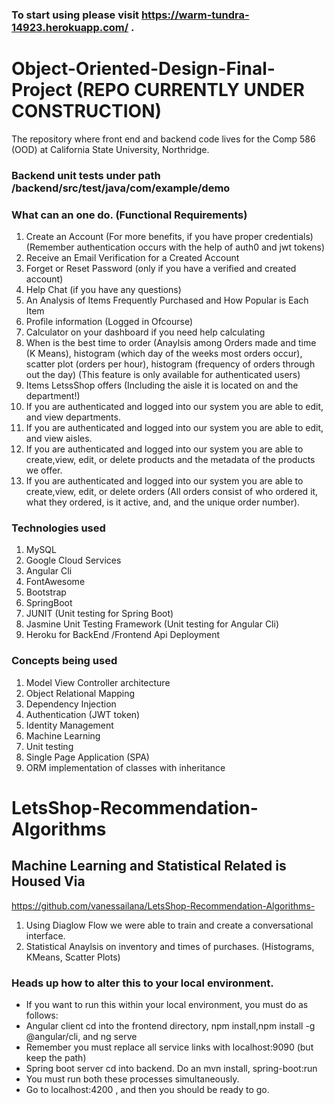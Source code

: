 ### To start using please visit https://warm-tundra-14923.herokuapp.com/ . 

# Object-Oriented-Design-Final-Project (REPO CURRENTLY UNDER CONSTRUCTION)
The repository where front end and backend code lives for the Comp 586 (OOD)  at California State University, Northridge. 

### Backend unit tests under path /backend/src/test/java/com/example/demo

### What can an one do. (Functional Requirements)
1. Create an Account (For more benefits, if you have proper credentials) (Remember authentication occurs with the help of auth0 and jwt tokens)
2. Receive an Email Verification for a Created Account
3. Forget or Reset Password (only if you have a verified and created account)
4. Help Chat (if you have any questions)
5. An Analysis of Items Frequently Purchased and How Popular is Each Item
6. Profile information (Logged in Ofcourse) 
7. Calculator on your dashboard if you need help calculating 
8. When is the best time to order (Anaylsis among Orders made and time (K Means), histogram (which day of the weeks most orders occur), scatter plot (orders per hour), histogram (frequency of orders through out the day) (This feature is only available for authenticated users) 
9. Items LetssShop offers (Including the aisle it is located on and the department!)
10. If you are authenticated and logged into our system you are able to edit, and view departments.
11. If you are authenticated and logged into our system you are able to edit, and view aisles.
11. If you are authenticated and logged into our system you are able to create,view, edit, or delete products and the metadata of the products we offer.
11. If you are authenticated and logged into our system you are able to create,view, edit, or delete orders (All orders consist of who ordered it, what they ordered, is it active, and, and the unique order number).
### Technologies used
1. MySQL
2. Google Cloud Services
3. Angular Cli 
4. FontAwesome
5. Bootstrap 
6. SpringBoot 
7. JUNIT (Unit testing for Spring Boot)
8. Jasmine Unit Testing Framework  (Unit testing for Angular Cli)
9. Heroku for BackEnd /Frontend Api Deployment 

### Concepts being used
1. Model View Controller architecture 
2. Object Relational Mapping 
3. Dependency Injection 
4. Authentication (JWT token)
5. Identity Management 
6. Machine Learning 
7. Unit testing 
8. Single Page Application (SPA)
9. ORM implementation of classes with inheritance

# LetsShop-Recommendation-Algorithms
## Machine Learning and Statistical Related is Housed Via
https://github.com/vanessailana/LetsShop-Recommendation-Algorithms-
1. Using Diaglow Flow we were able to train and create a conversational interface. 
2. Statistical Anaylsis on inventory and times of purchases. (Histograms, KMeans, Scatter Plots)

### Heads up how to alter this to your local environment. 
-  If you want to run this within your local environment, you must do as follows:
- Angular client cd into the frontend directory, npm install,npm install -g @angular/cli, and ng serve 
- Remember you must replace all service links with localhost:9090  (but keep the path)
- Spring boot server cd into backend. Do an mvn install, spring-boot:run 
- You must run both these processes simultaneously.  
- Go to localhost:4200 , and then you should be ready to go. 
